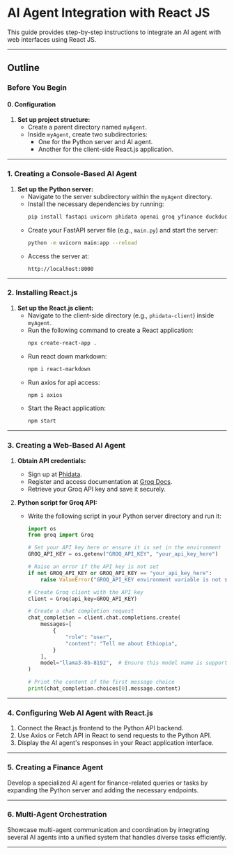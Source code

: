 # AI Agent Integration with React JS

This guide provides step-by-step instructions to integrate an AI agent with web interfaces using React JS.

---

## Outline

### **Before You Begin**

#### **0. Configuration**
1. **Set up project structure:**
   - Create a parent directory named `myAgent`.
   - Inside `myAgent`, create two subdirectories:
     - One for the Python server and AI agent.
     - Another for the client-side React.js application.

---

### **1. Creating a Console-Based AI Agent**

1. **Set up the Python server:**
   - Navigate to the server subdirectory within the `myAgent` directory.
   - Install the necessary dependencies by running:
     ```bash
     pip install fastapi uvicorn phidata openai groq yfinance duckduckgo-search
     ```
   - Create your FastAPI server file (e.g., `main.py`) and start the server:
     ```bash
     python -m uvicorn main:app --reload
     ```
   - Access the server at:
     ```
     http://localhost:8000
     ```

---

### **2. Installing React.js**

1. **Set up the React.js client:**
   - Navigate to the client-side directory (e.g., `phidata-client`) inside `myAgent`.
   - Run the following command to create a React application:
     ```bash
     npx create-react-app .
     ```
   - Run react down markdown:
      ```bash
     npm i react-markdown
     ```
   - Run axios for api access:
      ```bash
     npm i axios
     ```
   - Start the React application:
     ```bash
     npm start
     ```

---

### **3. Creating a Web-Based AI Agent**

1. **Obtain API credentials:**
   - Sign up at [Phidata](https://www.phidata.app/).
   - Register and access documentation at [Groq Docs](https://docs.phidata.com/models/groq).
   - Retrieve your Groq API key and save it securely.

2. **Python script for Groq API:**
   - Write the following script in your Python server directory and run it:
     ```python
     import os
     from groq import Groq

     # Set your API key here or ensure it is set in the environment
     GROQ_API_KEY = os.getenv("GROQ_API_KEY", "your_api_key_here")

     # Raise an error if the API key is not set
     if not GROQ_API_KEY or GROQ_API_KEY == "your_api_key_here":
         raise ValueError("GROQ_API_KEY environment variable is not set. Please add your API key.")

     # Create Groq client with the API key
     client = Groq(api_key=GROQ_API_KEY)

     # Create a chat completion request
     chat_completion = client.chat.completions.create(
         messages=[
             {
                 "role": "user",
                 "content": "Tell me about Ethiopia",
             }
         ],
         model="llama3-8b-8192",  # Ensure this model name is supported
     )

     # Print the content of the first message choice
     print(chat_completion.choices[0].message.content)
     ```

---

### **4. Configuring Web AI Agent with React.js**

1. Connect the React.js frontend to the Python API backend.
2. Use Axios or Fetch API in React to send requests to the Python API.
3. Display the AI agent's responses in your React application interface.

---

### **5. Creating a Finance Agent**

Develop a specialized AI agent for finance-related queries or tasks by expanding the Python server and adding the necessary endpoints.

---

### **6. Multi-Agent Orchestration**

Showcase multi-agent communication and coordination by integrating several AI agents into a unified system that handles diverse tasks efficiently.

---

